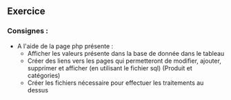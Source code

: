 ## Exercice
### Consignes :


- A l'aide de la page php présente :
    - Afficher les valeurs présente dans la base de donnée dans le tableau
    - Créer des liens vers les pages qui permetteront de modifier, ajouter, supprimer et afficher (en utilisant le fichier sql) (Produit et catégories)
    - Créer les fichiers nécessaire pour effectuer les traitements au dessus
